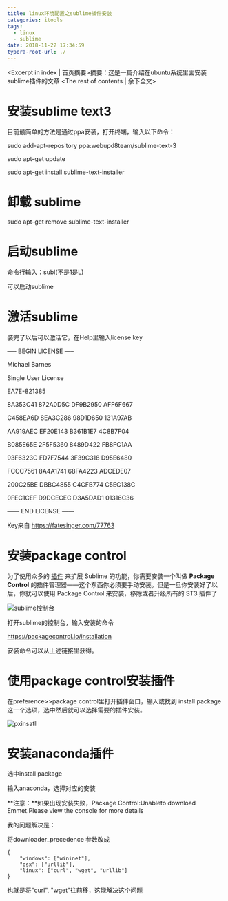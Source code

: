```yaml
---
title: linux环境配置之sublime插件安装
categories: itools
tags:
  - linux
  - sublime
date: 2018-11-22 17:34:59
typora-root-url: ./
---
```

<Excerpt in index | 首页摘要>摘要：这是一篇介绍在ubuntu系统里面安装sublime插件的文章<!-- more -->
<The rest of contents | 余下全文>

# **安装sublime text3**

目前最简单的方法是通过ppa安装，打开终端，输入以下命令：

sudo add-apt-repository ppa:webupd8team/sublime-text-3

sudo apt-get update

sudo apt-get install sublime-text-installer

# **卸载 sublime**

sudo apt-get remove sublime-text-installer

# **启动sublime**

命令行输入：subl(不是1是L) 

可以启动sublime

# **激活sublime**

装完了以后可以激活它，在Help里输入license key

—– BEGIN LICENSE —–

Michael Barnes

Single User License

EA7E-821385

8A353C41 872A0D5C DF9B2950 AFF6F667

C458EA6D 8EA3C286 98D1D650 131A97AB

AA919AEC EF20E143 B361B1E7 4C8B7F04

B085E65E 2F5F5360 8489D422 FB8FC1AA

93F6323C FD7F7544 3F39C318 D95E6480

FCCC7561 8A4A1741 68FA4223 ADCEDE07

200C25BE DBBC4855 C4CFB774 C5EC138C

0FEC1CEF D9DCECEC D3A5DAD1 01316C36

—— END LICENSE ——

Key来自 <https://fatesinger.com/77763>

# **安装package control**

为了使用众多的 [插件](https://sublime.wbond.net/) 来扩展 Sublime 的功能，你需要安装一个叫做 **Package Control** 的插件管理器——这个东西你必须要手动安装。但是一旦你安装好了以后，你就可以使用 Package Control 来安装，移除或者升级所有的 ST3 插件了 

![sublime控制台](/linux环境配置之sublime插件安装/sublime控制台.png)

打开sublime的控制台，输入安装的命令

https://packagecontrol.io/installation

安装命令可以从上述链接里获得。

# **使用package control安装插件**

在preference>>package control里打开插件窗口，输入或找到 install package这一个选项，选中然后就可以选择需要的插件安装。

![pxinsatll](/linux环境配置之sublime插件安装/pxinsatll.png)

# **安装anaconda插件**

选中install package

输入anaconda，选择对应的安装

**注意：**如果出现安装失败，Package Control:Unableto download Emmet.Please view the console for more details 

我的问题解决是：

将downloader_precedence 参数改成

```
{
    "windows": ["wininet"],
    "osx": ["urllib"],
    "linux": ["curl", "wget", "urllib"]
}
```

也就是将"curl", "wget"往前移，这能解决这个问题

